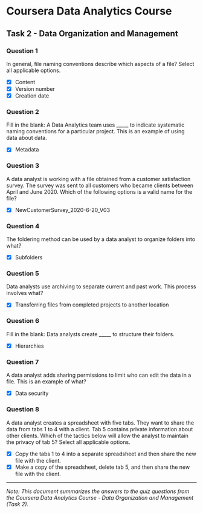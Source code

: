 # Coursera Data Analytics Course
## Task 2 - Data Organization and Management

### Question 1
In general, file naming conventions describe which aspects of a file? Select all applicable options.

- [x] Content
- [x] Version number
- [x] Creation date

### Question 2
Fill in the blank: A Data Analytics team uses _____ to indicate systematic naming conventions for a particular project. This is an example of using data about data.

- [x] Metadata

### Question 3
A data analyst is working with a file obtained from a customer satisfaction survey. The survey was sent to all customers who became clients between April and June 2020. Which of the following options is a valid name for the file?

- [x] NewCustomerSurvey_2020-6-20_V03

### Question 4
The foldering method can be used by a data analyst to organize folders into what?

- [x] Subfolders

### Question 5
Data analysts use archiving to separate current and past work. This process involves what?

- [x] Transferring files from completed projects to another location

### Question 6
Fill in the blank: Data analysts create _____ to structure their folders.

- [x] Hierarchies

### Question 7
A data analyst adds sharing permissions to limit who can edit the data in a file. This is an example of what?

- [x] Data security

### Question 8
A data analyst creates a spreadsheet with five tabs. They want to share the data from tabs 1 to 4 with a client. Tab 5 contains private information about other clients. Which of the tactics below will allow the analyst to maintain the privacy of tab 5? Select all applicable options.

- [x] Copy the tabs 1 to 4 into a separate spreadsheet and then share the new file with the client.
- [x] Make a copy of the spreadsheet, delete tab 5, and then share the new file with the client.

---

*Note: This document summarizes the answers to the quiz questions from the Coursera Data Analytics Course - Data Organization and Management (Task 2).*